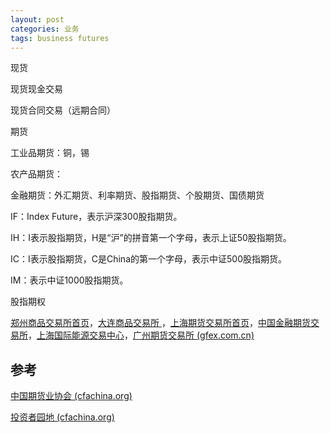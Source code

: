 ```yaml
---
layout: post
categories: 业务
tags: business futures
---
```


现货

现货现金交易

现货合同交易（远期合同）

期货



工业品期货：铜，锡

农产品期货：

金融期货：外汇期货、利率期货、股指期货、个股期货、国债期货



IF：Index Future，表示沪深300股指期货。

IH：I表示股指期货，H是“沪”的拼音第一个字母，表示上证50股指期货。

IC：I表示股指期货，C是China的第一个字母，表示中证500股指期货。

IM：表示中证1000股指期货。



股指期权



[郑州商品交易所首页](http://www.czce.com.cn/)，[大连商品交易所 ](http://www.dce.com.cn/)，[上海期货交易所首页](http://www.shfe.com.cn/)，[中国金融期货交易所](http://www.cffex.com.cn/)，[上海国际能源交易中心](http://www.ine.cn/bourseService/trade/account/)，[广州期货交易所 (gfex.com.cn)](http://www.gfex.com.cn/)



## 参考

[中国期货业协会 (cfachina.org)](http://www.cfachina.org/)

[投资者园地 (cfachina.org)](http://www.cfachina.org/inv/)